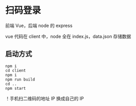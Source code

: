 # 扫码登录

前端 Vue，后端 node 的 express

vue 代码在 client 中，node 全在 index.js，data.json 存储数据

## 启动方式

```
npm i
cd client
npm i
npm run build
cd ..
npm start
```

！手机扫二维码的地址 IP 换成自己的 IP
